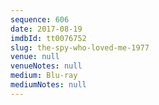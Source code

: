 ```yaml
---
sequence: 606
date: 2017-08-19
imdbId: tt0076752
slug: the-spy-who-loved-me-1977
venue: null
venueNotes: null
medium: Blu-ray
mediumNotes: null
---
```

